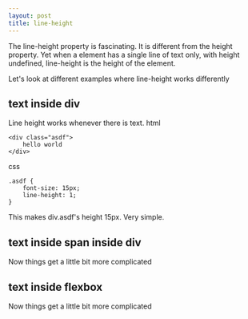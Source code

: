```yaml
---
layout: post
title: line-height
---
```


The line-height property is fascinating. It is different from the height property. Yet when a element has a single line of text only, with height undefined, line-height is the height of the element.

Let's look at different examples where line-height works differently

## text inside div

Line height works whenever there is text.
html

    <div class="asdf">
	    hello world
    </div>
css

    .asdf {
	    font-size: 15px;
	    line-height: 1;
	}

This makes div.asdf's height 15px. Very simple.
    

## text inside span inside div
Now things get a little bit more complicated


## text inside flexbox
Now things get a little bit more complicated
<!--stackedit_data:
eyJoaXN0b3J5IjpbLTEzNDY5NDQ3NzEsLTEwMDEwNTQzMTAsMz
E5MzY1OTQzLDMzMjE3NzMxN119
-->